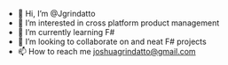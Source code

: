 - 👋 Hi, I’m @Jgrindatto
- 👀 I’m interested in cross platform product management
- 🌱 I’m currently learning F#
- 💞️ I’m looking to collaborate on and neat F# projects
- 📫 How to reach me joshuagrindatto@gmail.com
